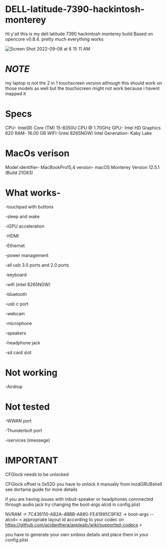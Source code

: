 # DELL-latitude-7390-hackintosh-monterey

Hi y'all this is my dell latitude 7390 hackintosh monterey build
Based on opencore v0.8.4.
pretty much everything works


![Screen Shot 2022-09-08 at 6 15 11 AM](https://user-images.githubusercontent.com/59527864/189131450-9d4b1685-e603-4cbd-970a-06e159bc1c34.png)

# *NOTE*

my laptop is not the  2 in 1 touchscreen version 
although this should work on those models as well 
but the touchscreen might not work because i havent mapped it


# Specs

CPU- Intel(R) Core (TM) 15-8350U CPU @ 1.70GHz
GPU- Intel HD Graphics 620
RAM- 16.00 GB
WIFI-(intel 8265NGW)
Intel Generation- Kaby Lake

# MacOs verison

Model identifier- MacBookPro15,4
version- macOS Monterey Version 12.5.1 (Build 21G83)

# What works-

-touchpad with buttons

-sleep and wake

-iGPU acceleration

-HDMI 

-Ethernet

-power management

-all usb 3.0 ports and 2.0 ports

-keyboard

-wifi (intel 8265NGW)

-bluetooth

-usb c port

-webcam

-microphone

-speakers

-headphone jack

-sd card slot

# Not working

-Airdrop

# Not tested

-WWAN port

-Thunderbolt port

-iservices (imessege)

# IMPORTANT

CFGlock needs to be unlocked 
 
CFGlock offset is 0x52D
you have to unlock it manually from modGRUBshell see dortania guide for more details

if you are having issues with inbuit-speaker or headphones connnected through audio jack try changing the boot-args alcid in config.plist 

NVRAM -> 7C436110-AB2A-4BBB-A880-FE41995C9F82 -> boot-args -- alcid= < appropriate layout id according to your codec on https://github.com/acidanthera/applealc/wiki/supported-codecs >

you have to generate your own smbios details and place them in your config.plist
